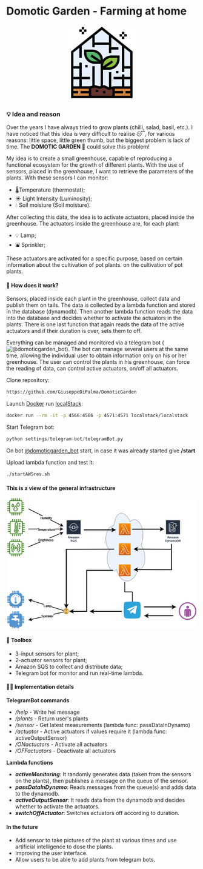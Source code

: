 # Domotic Garden - Farming at home

<p align="center">
    <img src="resources/greenhouse.png" width=200/>
</p>

### 💡 Idea and reason

Over the years I have always tried to grow plants (chilli, salad, basil, etc.). I have noticed that this idea is very difficult to realise 😴, for various reasons: little space, little green thumb, but the biggest problem is lack of time. 
The **DOMOTIC GARDEN 🎍** could solve this problem!

My idea is to create a small greenhouse, capable of reproducing a functional ecosystem for the growth of different plants. With the use of sensors, placed in the greenhouse, I want to retrieve the parameters of the plants.
With these sensors I can monitor:

* 🌡Temperature (thermostat);
* ☀ Light Intensity (Luminosity);
* 💧 Soil moisture (Soil moisture).

After collecting this data, the idea is to activate actuators, placed inside the greenhouse.
The actuators inside the greenhouse are, for each plant:

* 💡 Lamp;
* ⛲ Sprinkler;

These actuators are activated for a specific purpose, based on certain information about the cultivation of pot plants.
on the cultivation of pot plants.

#### 🎈 How does it work?

Sensors, placed inside each plant in the greenhouse, collect data and publish them on tails. The data is collected by a lambda function and stored in the database (dynamodb).  Then another lambda function reads the data into the database and decides whether to activate the actuators in the plants. There is one last function that again reads the data of the active actuators and if their duration is over, sets them to off.

Everything can be managed and monitored via a telegram bot (![@domoticgarden_bot](https://t.me/domoticgarden_bot)). The bot can manage several users at the same time, allowing the individual user to obtain information only on his or her greenhouse. The user can control the plants in his greenhouse, can force the reading of data, can control active actuators, on/off all actuators.

Clone repository:
```bash
https://github.com/GiuseppeDiPalma/DomoticGarden
```

Launch [Docker]([https://](https://www.docker.com/)) run [localStack](https://localstack.cloud/):
```bash
docker run --rm -it -p 4566:4566 -p 4571:4571 localstack/localstack
```

Start Telegram bot:
```python
python settings/telegram-bot/telegramBot.py
```

On bot [@domoticgarden_bot](https://t.me/domoticgarden_bot) start, in case it was already started give **/start**

Upload lambda function and test it:
```bash
./startAWSres.sh
```

#### This is a view of the general infrastructure

<p align="center">
    <img src="resources/infrastructure.png" width=500/>
</p>

#### 🧰 Toolbox

- 3-input sensors for plant;
- 2-actuator sensors for plant;
- Amazon SQS to collect and distribute data;
- Telegram bot for monitor and run real-time lambda.

#### 🕵️‍♂️ Implementation details

**TelegramBot commands**
- _/help_ - Write hel message
- _/plants_ - Return user's plants
- _/sensor_ - Get latest measurements (lambda func: passDataInDynamo)
- _/actuator_ - Active actuators if values require it (lambda func: activeOutputSensor)
- _/ONactuators_ - Activate all actuators
- _/OFFactuators_ - Deactivate all actuators

**Lambda functions**

- _**activeMonitoring**_: It randomly generates data (taken from the sensors on the plants), then publishes a message on the queue of the sensor.
- _**passDataInDynamo**_: Reads messages from the queue(s) and adds data to the dynamodb.
- _**activeOutputSensor**_: It reads data from the dynamodb and decides whether to activate the actuators.
- _**switchOffActuator**_: Switches actuators off according to duration.

#### In the future

* Add sensor to take pictures of the plant at various times and use artificial intelligence to dose the plants.
* Improving the user interface.
* Allow users to be able to add plants from telegram bots.